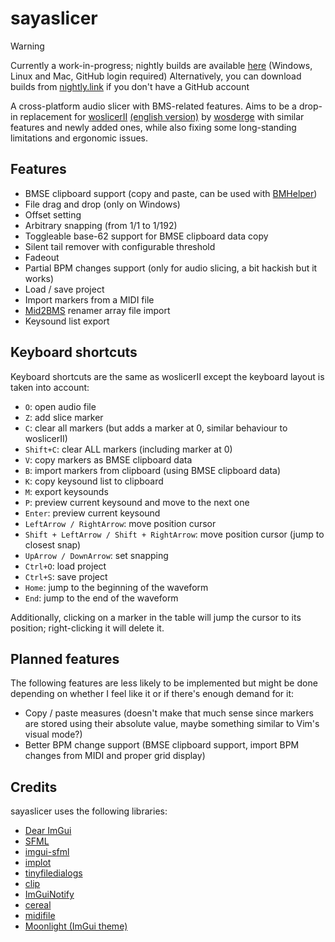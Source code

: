 # sayaslicer

> [!WARNING]
> Currently a work-in-progress; nightly builds are available [here](https://github.com/SayakaIsBaka/sayaslicer/actions) (Windows, Linux and Mac, GitHub login required)
> Alternatively, you can download builds from [nightly.link](https://nightly.link/SayakaIsBaka/sayaslicer/workflows/main/master?preview) if you don't have a GitHub account

A cross-platform audio slicer with BMS-related features. Aims to be a drop-in replacement for [woslicerII](https://cerebralmuddystream.nekokan.dyndns.info/soft/woslicerII.zip) [(english version)](https://github.com/SayakaIsBaka/woslicerII-english) by [wosderge](https://cerebralmuddystream.nekokan.dyndns.info) with similar features and newly added ones, while also fixing some long-standing limitations and ergonomic issues.

## Features
- BMSE clipboard support (copy and paste, can be used with [BMHelper](https://excln.github.io/bmhelper.html))
- File drag and drop (only on Windows)
- Offset setting
- Arbitrary snapping (from 1/1 to 1/192)
- Toggleable base-62 support for BMSE clipboard data copy
- Silent tail remover with configurable threshold
- Fadeout
- Partial BPM changes support (only for audio slicing, a bit hackish but it works)
- Load / save project
- Import markers from a MIDI file
- [Mid2BMS](https://mid2bms.net) renamer array file import
- Keysound list export

## Keyboard shortcuts
Keyboard shortcuts are the same as woslicerII except the keyboard layout is taken into account:
- `O`: open audio file
- `Z`: add slice marker
- `C`: clear all markers (but adds a marker at 0, similar behaviour to woslicerII)
- `Shift+C`: clear ALL markers (including marker at 0)
- `V`: copy markers as BMSE clipboard data
- `B`: import markers from clipboard (using BMSE clipboard data)
- `K`: copy keysound list to clipboard
- `M`: export keysounds
- `P`: preview current keysound and move to the next one
- `Enter`: preview current keysound
- `LeftArrow / RightArrow`: move position cursor
- `Shift + LeftArrow / Shift + RightArrow`: move position cursor (jump to closest snap)
- `UpArrow / DownArrow`: set snapping
- `Ctrl+O`: load project
- `Ctrl+S`: save project
- `Home`: jump to the beginning of the waveform
- `End`: jump to the end of the waveform

Additionally, clicking on a marker in the table will jump the cursor to its position; right-clicking it will delete it.

## Planned features
The following features are less likely to be implemented but might be done depending on whether I feel like it or if there's enough demand for it:
- Copy / paste measures (doesn't make that much sense since markers are stored using their absolute value, maybe something similar to Vim's visual mode?)
- Better BPM change support (BMSE clipboard support, import BPM changes from MIDI and proper grid display)

## Credits
sayaslicer uses the following libraries:
- [Dear ImGui](https://github.com/ocornut/imgui)
- [SFML](https://github.com/SFML/SFML)
- [imgui-sfml](https://github.com/SFML/imgui-sfml)
- [implot](https://github.com/epezent/implot)
- [tinyfiledialogs](https://sourceforge.net/projects/tinyfiledialogs/)
- [clip](https://github.com/dacap/clip)
- [ImGuiNotify](https://github.com/TyomaVader/ImGuiNotify)
- [cereal](https://github.com/USCiLab/cereal)
- [midifile](https://github.com/craigsapp/midifile)
- [Moonlight (ImGui theme)](https://github.com/Madam-Herta/Moonlight/)
